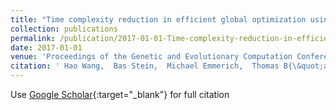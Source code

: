 ```yaml
---
title: "Time complexity reduction in efficient global optimization using cluster kriging"
collection: publications
permalink: /publication/2017-01-01-Time-complexity-reduction-in-efficient-global-optimization-using-cluster-kriging
date: 2017-01-01
venue: 'Proceedings of the Genetic and Evolutionary Computation Conference'
citation: ' Hao Wang,  Bas Stein,  Michael Emmerich,  Thomas B{\&quot;a}ck, &quot;Time complexity reduction in efficient global optimization using cluster kriging.&quot; Proceedings of the Genetic and Evolutionary Computation Conference, 2017.'
---
```

Use [Google Scholar](https://scholar.google.com/scholar?q=Time+complexity+reduction+in+efficient+global+optimization+using+cluster+kriging){:target="_blank"} for full citation